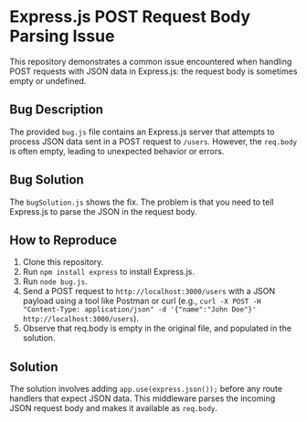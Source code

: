 # Express.js POST Request Body Parsing Issue

This repository demonstrates a common issue encountered when handling POST requests with JSON data in Express.js: the request body is sometimes empty or undefined.

## Bug Description

The provided `bug.js` file contains an Express.js server that attempts to process JSON data sent in a POST request to `/users`.  However, the `req.body` is often empty, leading to unexpected behavior or errors.

## Bug Solution

The `bugSolution.js` shows the fix.  The problem is that you need to tell Express.js to parse the JSON in the request body. 

## How to Reproduce

1. Clone this repository.
2. Run `npm install express` to install Express.js.
3. Run `node bug.js`.
4. Send a POST request to `http://localhost:3000/users` with a JSON payload using a tool like Postman or curl (e.g., `curl -X POST -H "Content-Type: application/json" -d '{"name":"John Doe"}' http://localhost:3000/users`).
5. Observe that req.body is empty in the original file, and populated in the solution.

## Solution

The solution involves adding `app.use(express.json());` before any route handlers that expect JSON data. This middleware parses the incoming JSON request body and makes it available as `req.body`. 